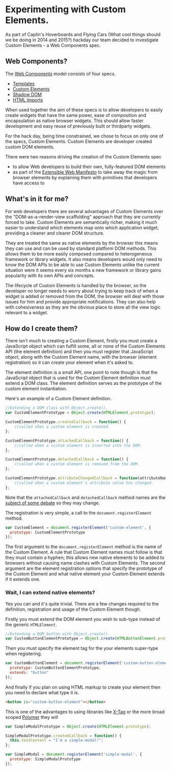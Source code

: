 Experimenting with Custom Elements.
===================================

As part of Caplin's Hoverboards and Flying Cars (What cool things should we be doing in 2014 and 2015?) hackday our team decided to investigate Custom Elements - a Web Components spec.

Web Components?
---------------

The [Web Components](http://w3c.github.io/webcomponents/explainer/) model consists of four specs.

* [Templates](https://dvcs.w3.org/hg/webcomponents/raw-file/tip/spec/templates/index.html)
* [Custom Elements](http://w3c.github.io/webcomponents/spec/custom/)
* [Shadow DOM](http://w3c.github.io/webcomponents/spec/shadow/)
* [HTML Imports](http://w3c.github.io/webcomponents/spec/imports/)
 
When used together the aim of these specs is to allow developers to easily create widgets that have the same power, ease of composition and encapsulation as native browser widgets. This should allow faster development and easy reuse of previously built or thirdparty widgets.

For the hack day, being time constrained, we chose to focus on only one of the specs, Custom Elements. Custom Elements are developer created custom DOM elements. 

There were two reasons driving the creation of the Custom Elements spec

* to allow Web developers to build their own, fully-featured DOM elements
* as part of the [Extensible Web Manifesto](http://extensiblewebmanifesto.org/) to take away the magic from browser elements by explaining them with primitives that developers have access to

What's in it for me?
--------------------

For web developers there are several advantages of Custom Elements over the "DOM-as-a-render-view scaffolding" approach that they are currently forced to take.
Custom Elements are semantically richer, making it much easier to understand which elements map onto which application widget, providing a cleaner and clearer DOM structure.

They are treated the same as native elements by the browser this means they can use and can be used by standard platform DOM methods.
This allows them to be more easily composed compared to heterogeneous framework or library widgets.
It also means developers would only need to know the DOM APIs to be able to use Custom Elements unlike the current situation were it seems every six months a new framework or library gains popularity with its own APIs and concepts.

The lifecycle of Custom Elements is handled by the browser, so the developer no longer needs to worry about trying to keep track of when a widget is added or removed from the DOM, the browser will
deal with those issues for him and provide appropriate notifications. They can also help with cohesiveness as they are the obvious place to store all the view logic relevant to a widget.

How do I create them?
---------------------

There isn't much to creating a Custom Element, firstly you must create a JavaScript object which can fulfill some, all or none of the Custom Elements API (the element definition) and then you must register that JavaScript object, along with the Custom Element name, with the browser (element registration) so it can create your element when it's asked to.

The element definition is a small API, one point to note though is that the JavaScript object that is used for the Custom Element definition must extend a DOM class.
The element definition serves as the prototype of the custom element instantiation.

Here's an example of a Custom Element definition.

```javascript
//Extending a DOM class with Object.create().
var CustomElementPrototype = Object.create(HTMLElement.prototype);

CustomElementPrototype.createdCallback = function() {
	//called when a custom element is created.
};

CustomElementPrototype.attachedCallback = function() {
	//called when a custom element is inserted into the DOM.
};

CustomElementPrototype.detachedCallback = function() {
	//called when a custom element is removed from the DOM.
};

CustomElementPrototype.attributeChangedCallback = function(attributeName, oldValue, newValue) {
	//called when a custom element's attribute value has changed.
};
```

Note that the `attachedCallback` and `detachedCallback` method names are the [subject of some debate](https://www.w3.org/Bugs/Public/show_bug.cgi?id=24314) so they may change.

The registration is very simple, a call to the `document.registerElement` method.

```javascript
var CustomElement = document.registerElement('custom-element', {
  prototype: CustomElementPrototype
});
```

The first argument to the `document.registerElement` method is the name of the Custom Element. A rule that Custom Element names must follow is that they must contain a hyphen; this allows new native elements to be added to browsers without causing name clashes with Custom Elements.
The second argument are the element registration options that specify the prototype of the Custom Element and what native element your Custom Element extends if it extends one.

### Wait, I can extend native elements? ###

Yes you can and it's quite trivial. There are a few changes required to the definition, registration and usage of the Custom Element though.

Firstly you must extend the DOM element you wish to sub-type instead of the generic `HTMLElement`.

```javascript
//Extending a DOM button with Object.create().
var CustomButtonElementPrototype = Object.create(HTMLButtonElement.prototype);
```

Then you must specify the element tag for the your elements super-type when registering.

```javascript
var CustomButtonElement = document.registerElement('custom-button-element', {
  prototype: CustomButtonElementPrototype,
  extends: "button"
});
```

And finally if you plan on using HTML markup to create your element then you need to declare what type it is.

```HTML
<button is="custom-button-element"></button>
```

This is one of the advantages to using libraries like [X-Tag](http://www.x-tags.org/index) or the more broad scoped [Polymer](http://www.polymer-project.org/) they will

```javascript
var SimpleModalPrototype = Object.create(HTMLElement.prototype);

SimpleModalPrototype.createdCallback = function() {
  this.textContent = "I'm a simple-modal!";
};

var SimpleModal = document.registerElement('simple-modal', {
  prototype: SimpleModalPrototype
});
```
